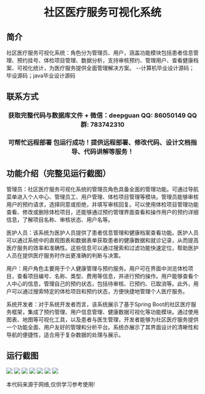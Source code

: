 <p><h1 align="center">社区医疗服务可视化系统</h1></p>

## 简介
社区医疗服务可视化系统：角色分为管理员、用户，涵盖功能模块包括患者信息管理、预约挂号、体检项目管理、数据分析，支持审核预约、管理用户、查看健康档案、可视化统计，为医疗服务提供全面管理解决方案。    --计算机毕业设计源码；毕设源码；java毕业设计源码


## 联系方式
<p><h3 align="center">获取完整代码与数据库文件 + 微信：deepguan QQ: 86050149 QQ群: 783742310</h3></p>
<p><h3 align="center">可帮忙远程部署 包运行成功！提供远程部署、修改代码、设计文档指导、代码讲解等服务！</h3></p>

## 功能介绍（完整见运行截图）
管理员：社区医疗服务可视化系统的管理员角色具备全面的管理功能。可通过导航菜单进入个人中心、管理员工、用户管理、体检项目管理等模块。管理员能够审核用户的预约请求，选择同意或拒绝，并填写审核回复。可以使用体检项目管理功能查看、修改或删除体检项目，还能够通过预约管理界面查看和操作用户的预约详细信息，了解项目名称、审核状态、用户名等。

医护人员：该系统为医护人员提供了患者信息管理和健康档案查看功能。医护人员可以通过系统中的直观图表和数据表单获取患者的健康数据和就诊记录，从而提高医疗服务的效率和准确性。这些信息可以通过搜索和过滤功能快速定位，帮助医护人员在提供医疗服务时作出更准确的判断与决策。

用户：用户角色主要用于个人健康管理与预约服务。用户可在界面中浏览体检项目，查看项目编号、名称、类型、费用等信息，并进行预约操作。用户能够查看个人中心的信息，管理自己的预约状态，包括待审核、已预约、已取消等。此外，用户可以通过搜索特定的体检项目和预约状态，方便快捷地管理个人医疗服务。

系统开发者：对于系统开发者而言，该系统展示了基于Spring Boot的社区医疗服务框架，集成了预约管理、用户信息管理、健康数据可视化等功能模块。通过使用图表、地图等可视化工具，以及患者与医生管理，开发者能够为社区医疗服务提供一个功能全面、用户友好的管理和分析平台。系统亦展示了其界面设计的清晰性和导航的便捷性，适合用于复杂数据的处理与展示。


## 运行截图
![](https://bs-1329754181.cos.ap-shanghai.myqcloud.com/spring/CommunityMedicalServiceVisualizationSystem/img/001.jpg)
![](https://bs-1329754181.cos.ap-shanghai.myqcloud.com/spring/CommunityMedicalServiceVisualizationSystem/img/002.jpg)
![](https://bs-1329754181.cos.ap-shanghai.myqcloud.com/spring/CommunityMedicalServiceVisualizationSystem/img/003.jpg)
![](https://bs-1329754181.cos.ap-shanghai.myqcloud.com/spring/CommunityMedicalServiceVisualizationSystem/img/004.jpg)
![](https://bs-1329754181.cos.ap-shanghai.myqcloud.com/spring/CommunityMedicalServiceVisualizationSystem/img/005.jpg)
![](https://bs-1329754181.cos.ap-shanghai.myqcloud.com/spring/CommunityMedicalServiceVisualizationSystem/img/006.jpg)
![](https://bs-1329754181.cos.ap-shanghai.myqcloud.com/spring/CommunityMedicalServiceVisualizationSystem/img/007.jpg)

<p>本代码来源于网络,仅供学习参考使用!</p>
